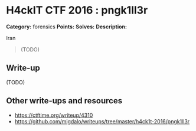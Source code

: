 # H4ckIT CTF 2016 : pngk1ll3r

**Category:** forensics
**Points:**
**Solves:**
**Description:**

Iran

> (TODO)

## Write-up

(TODO)

## Other write-ups and resources

* https://ctftime.org/writeup/4310
* https://github.com/migdalo/writeups/tree/master/h4ck1t-2016/pngk1ll3r
